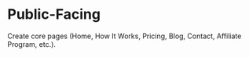 # Public-Facing

Create core pages (Home, How It Works, Pricing, Blog, Contact, Affiliate Program, etc.).